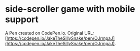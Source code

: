 # side-scroller game with mobile support

A Pen created on CodePen.io. Original URL: [https://codepen.io/JakeTheSillySnake/pen/OJrmpaJ](https://codepen.io/JakeTheSillySnake/pen/OJrmpaJ).

